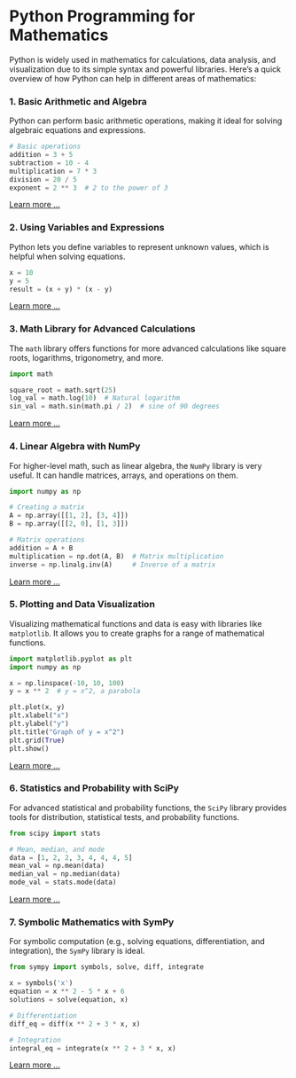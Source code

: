 # Python Programming for Mathematics

Python is widely used in mathematics for calculations, data analysis, and visualization due to its simple syntax and powerful libraries. Here’s a quick overview of how Python can help in different areas of mathematics:

### 1. **Basic Arithmetic and Algebra**

Python can perform basic arithmetic operations, making it ideal for solving algebraic equations and expressions. 

   ```python
   # Basic operations
   addition = 3 + 5
   subtraction = 10 - 4
   multiplication = 7 * 3
   division = 20 / 5
   exponent = 2 ** 3  # 2 to the power of 3
   ```

[Learn more ...](mathematics/arithmetic-algebra.md)

### 2. **Using Variables and Expressions**

Python lets you define variables to represent unknown values, which is helpful when solving equations.

   ```python
   x = 10
   y = 5
   result = (x + y) * (x - y)
   ```
[Learn more ...](mathematics/variables-expressions.md)

<script async src="https://pagead2.googlesyndication.com/pagead/js/adsbygoogle.js?client=ca-pub-1602443888929206"
     crossorigin="anonymous"></script>
<ins class="adsbygoogle"
     style="display:block; text-align:center;"
     data-ad-layout="in-article"
     data-ad-format="fluid"
     data-ad-client="ca-pub-1602443888929206"
     data-ad-slot="6296238623"></ins>
<script>
     (adsbygoogle = window.adsbygoogle || []).push({});
</script>


### 3. **Math Library for Advanced Calculations**

The `math` library offers functions for more advanced calculations like square roots, logarithms, trigonometry, and more.

   ```python
   import math

   square_root = math.sqrt(25)
   log_val = math.log(10)  # Natural logarithm
   sin_val = math.sin(math.pi / 2)  # sine of 90 degrees
   ```

[Learn more ...](modules/math.md)

### 4. **Linear Algebra with NumPy**
   For higher-level math, such as linear algebra, the `NumPy` library is very useful. It can handle matrices, arrays, and operations on them.

   ```python
   import numpy as np

   # Creating a matrix
   A = np.array([[1, 2], [3, 4]])
   B = np.array([[2, 0], [1, 3]])

   # Matrix operations
   addition = A + B
   multiplication = np.dot(A, B)  # Matrix multiplication
   inverse = np.linalg.inv(A)     # Inverse of a matrix
   ```

[Learn more ...](modules/numpy.md)

### 5. **Plotting and Data Visualization**

   Visualizing mathematical functions and data is easy with libraries like `matplotlib`. It allows you to create graphs for a range of mathematical functions.

   ```python
   import matplotlib.pyplot as plt
   import numpy as np

   x = np.linspace(-10, 10, 100)
   y = x ** 2  # y = x^2, a parabola

   plt.plot(x, y)
   plt.xlabel("x")
   plt.ylabel("y")
   plt.title("Graph of y = x^2")
   plt.grid(True)
   plt.show()
   ```
[Learn more ...](data-visualization.md)

<script async src="https://pagead2.googlesyndication.com/pagead/js/adsbygoogle.js?client=ca-pub-1602443888929206"
     crossorigin="anonymous"></script>
<ins class="adsbygoogle"
     style="display:block; text-align:center;"
     data-ad-layout="in-article"
     data-ad-format="fluid"
     data-ad-client="ca-pub-1602443888929206"
     data-ad-slot="6296238623"></ins>
<script>
     (adsbygoogle = window.adsbygoogle || []).push({});
</script>

### 6. **Statistics and Probability with SciPy**

For advanced statistical and probability functions, the `SciPy` library provides tools for distribution, statistical tests, and probability functions.

   ```python
   from scipy import stats

   # Mean, median, and mode
   data = [1, 2, 2, 3, 4, 4, 4, 5]
   mean_val = np.mean(data)
   median_val = np.median(data)
   mode_val = stats.mode(data)
   ```
[Learn more ...](modules/scipy.md)

### 7. **Symbolic Mathematics with SymPy**
   For symbolic computation (e.g., solving equations, differentiation, and integration), the `SymPy` library is ideal.

   ```python
   from sympy import symbols, solve, diff, integrate

   x = symbols('x')
   equation = x ** 2 - 5 * x + 6
   solutions = solve(equation, x)

   # Differentiation
   diff_eq = diff(x ** 2 + 3 * x, x)

   # Integration
   integral_eq = integrate(x ** 2 + 3 * x, x)
   ```

[Learn more ...](modules/sympy.md)

<script async src="https://pagead2.googlesyndication.com/pagead/js/adsbygoogle.js?client=ca-pub-1602443888929206"
     crossorigin="anonymous"></script>
<!-- display square -->
<ins class="adsbygoogle"
     style="display:block"
     data-ad-client="ca-pub-1602443888929206"
     data-ad-slot="9845543342"
     data-ad-format="auto"
     data-full-width-responsive="true"></ins>
<script>
     (adsbygoogle = window.adsbygoogle || []).push({});
</script>